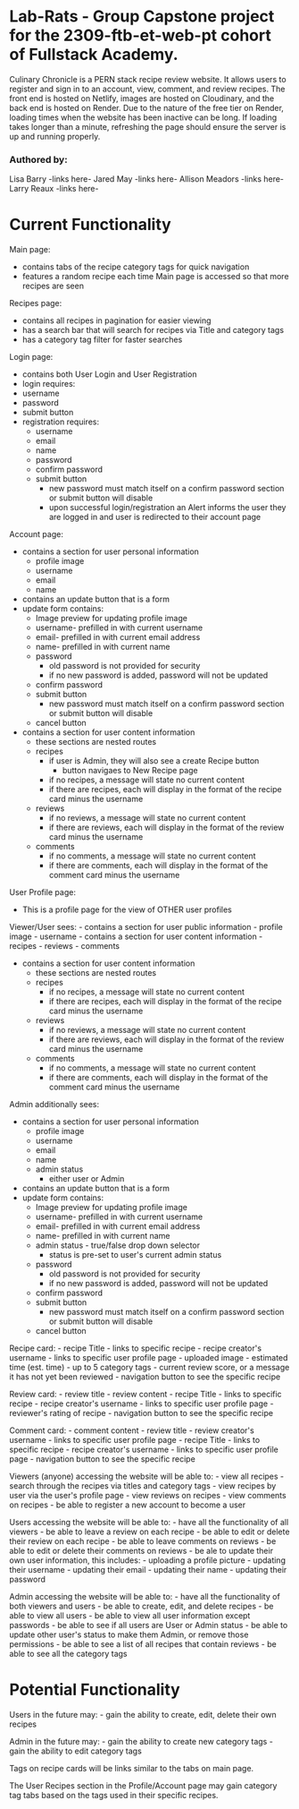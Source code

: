 # Lab-Rats - Group Capstone project for the 2309-ftb-et-web-pt cohort of Fullstack Academy.
Culinary Chronicle is a PERN stack recipe review website. It allows users to register and sign in to an account, view, comment, and review recipes. The front end is hosted on Netlify, images are hosted on Cloudinary, and the back end is hosted on Render.
Due to the nature of the free tier on Render, loading times when the website has been inactive can be long. If loading takes longer than a minute, refreshing the page should ensure the server is up and running properly.

### Authored by:   
Lisa Barry  -links here-
Jared May  -links here-
Allison Meadors  -links here-
Larry Reaux  -links here-

# Current Functionality
Main page:
- contains tabs of the recipe category tags for quick navigation
- features a random recipe each time Main page is accessed so that more recipes are seen

Recipes page:
- contains all recipes in pagination for easier viewing
- has a search bar that will search for recipes via Title and category tags
- has a category tag filter for faster searches

Login page:
- contains both User Login and User Registration
- login requires:
- username
- password
- submit button
- registration requires:
    - username
    - email
    - name
    - password
    - confirm password
    - submit button
        - new password must match itself on a confirm password section or submit button will disable
        - upon successful login/registration an Alert informs the user they are logged in and user is redirected to their account page

Account page:
- contains a section for user personal information
    - profile image
    - username
    - email
    - name
- contains an update button that is a form
- update form contains:
    - Image preview for updating profile image
    - username- prefilled in with current username
    - email- prefilled in with current email address
    - name- prefilled in with current name
    - password
        - old password is not provided for security
        - if no new password is added, password will not be updated
    - confirm password
    - submit button
        - new password must match itself on a confirm password section or submit button will disable
    - cancel button
- contains a section for user content information
    - these sections are nested routes
    - recipes
        - if user is Admin, they will also see a create Recipe button
            - button navigaes to New Recipe page
        - if no recipes, a message will state no current content
        - if there are recipes, each will display in the format of the recipe card minus the username
    - reviews
        - if no reviews, a message will state no current content
        - if there are reviews, each will display in the format of the review card minus the username
    - comments
        - if no comments, a message will state no current content
        - if there are comments, each will display in the format of the comment card minus the username

User Profile page:
- This is a profile page for the view of OTHER user profiles

Viewer/User sees:
    - contains a section for user public information
        - profile image
        - username
    - contains a section for user content information
        - recipes
        - reviews
        - comments
- contains a section for user content information
    - these sections are nested routes
    - recipes
        - if no recipes, a message will state no current content
        - if there are recipes, each will display in the format of the recipe card minus the username
    - reviews
        - if no reviews, a message will state no current content
        - if there are reviews, each will display in the format of the review card minus the username
    - comments
        - if no comments, a message will state no current content
        - if there are comments, each will display in the format of the comment card minus the username

Admin additionally sees:
- contains a section for user personal information
    - profile image
    - username
    - email
    - name
    - admin status
        - either user or Admin
- contains an update button that is a form
- update form contains:
    - Image preview for updating profile image
    - username- prefilled in with current username
    - email- prefilled in with current email address
    - name- prefilled in with current name
    - admin status - true/false drop down selector
        - status is pre-set to user's current admin status
    - password
        - old password is not provided for security
        - if no new password is added, password will not be updated
    - confirm password
    - submit button
        - new password must match itself on a confirm password section or submit button will disable
    - cancel button

Recipe card:
    - recipe Title
        - links to specific recipe
    - recipe creator's username
        - links to specific user profile page
    - uploaded image
    - estimated time (est. time)
    - up to 5 category tags
    - current review score, or a message it has not yet been reviewed
    - navigation button to see the specific recipe

Review card:
    - review title
    - review content
    - recipe Title
        - links to specific recipe
    - recipe creator's username
        - links to specific user profile page
    - reviewer's rating of recipe
    - navigation button to see the specific recipe

Comment card:
    - comment content
    - review title
    - review creator's username
        - links to specific user profile page
    - recipe Title
        - links to specific recipe
    - recipe creator's username
        - links to specific user profile page
    - navigation button to see the specific recipe

Viewers (anyone) accessing the website will be able to: 
    - view all recipes
    - search through the recipes via titles and category tags
    - view recipes by user via the user's profile page
    - view reviews on recipes
    - view comments on recipes
    - be able to register a new account to become a user

Users accessing the website will be able to:
    - have all the functionality of all viewers
    - be able to leave a review on each recipe
    - be able to edit or delete their review on each recipe
    - be able to leave comments on reviews
    - be able to edit or delete their comments on reviews
    - be ale to update their own user information, this includes:
        - uploading a profile picture
        - updating their username
        - updating their email
        - updating their name
        - updating their password
    
Admin accessing the website will be able to:
    - have all the functionality of both viewers and users
    - be able to create, edit, and delete recipes
    - be able to view all users
    - be able to view all user information except passwords
    - be able to see if all users are User or Admin status
    - be able to update other user's status to make them Admin, or remove those permissions
    - be able to see a list of all recipes that contain reviews
    - be able to see all the category tags

# Potential Functionality
Users in the future may:
    - gain the ability to create, edit, delete their own recipes

Admin in the future may:
    - gain the ability to create new category tags
    - gain the ability to edit category tags

Tags on recipe cards will be links similar to the tabs on main page.

The User Recipes section in the Profile/Account page may gain category tag tabs based on the tags used in their specific recipes.
